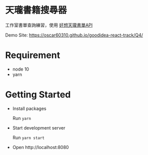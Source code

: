 # 天瓏書籍搜尋器
工作室書單查詢練習，使用 [好想天瓏書單API](https://www.ptt.cc/bbs/Soft_Job/M.1539751254.A.E2C.html)

Demo Site: https://oscar60310.github.io/goodidea-react-track/Q4/

# Requirement
- node 10
- yarn

# Getting Started
- Install packages
  
  Run `yarn`
- Start development server

  Run `yarn start`
- Open http://localhost:8080
